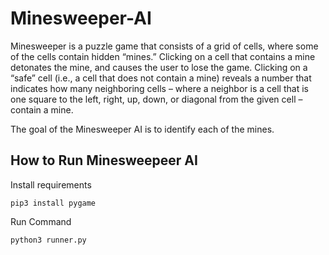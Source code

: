 # Minesweeper-AI
Minesweeper is a puzzle game that consists of a grid of cells, where some of the cells contain hidden “mines.” Clicking on a cell that contains a mine detonates the mine, and causes the user to lose the game. Clicking on a “safe” cell (i.e., a cell that does not contain a mine) reveals a number that indicates how many neighboring cells – where a neighbor is a cell that is one square to the left, right, up, down, or diagonal from the given cell – contain a mine.


The goal of the Minesweeper AI is to identify each of the mines.

## How to Run Minesweepeer AI

Install requirements

    pip3 install pygame

Run Command

    python3 runner.py
